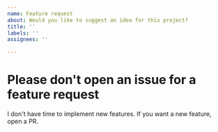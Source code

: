 ```yaml
---
name: Feature request
about: Would you like to suggest an idea for this project?
title: ''
labels: ''
assignees: ''

---
```


# Please don't open an issue for a feature request

I don't have time to implement new features. If you want a new feature, open a PR.
